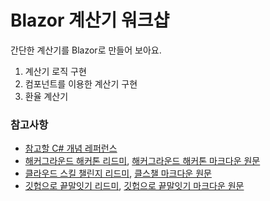 # Blazor 계산기 워크샵

간단한 계산기를 Blazor로 만들어 보아요.

1. 계산기 로직 구현
1. 컴포넌트를 이용한 계산기 구현
1. 환율 계산기

### 참고사항 

* [참고할 C# 개념 레퍼런스](docs/csharp_reference.md)
* [해커그라운드 해커톤 리드미](https://github.com/hackersground-kr/hackers-ground/blob/main/README.md), [해커그라운드 해커톤 마크다운 원문](https://raw.githubusercontent.com/hackersground-kr/hackers-ground/main/README.md)
* [클라우드 스킬 챌린지 리드미](https://github.com/hackersground-kr/CloudSkillsChallenge/blob/main/README.md), [클스챌 마크다운 원문](https://raw.githubusercontent.com/hackersground-kr/CloudSkillsChallenge/main/README.md)
* [깃헙으로 끝말잇기 리드미](https://github.com/hackersground-kr/GithubWordRelay), [깃헙으로 끝말잇기 마크다운 원문](https://github.com/hackersground-kr/GithubWordRelay)
